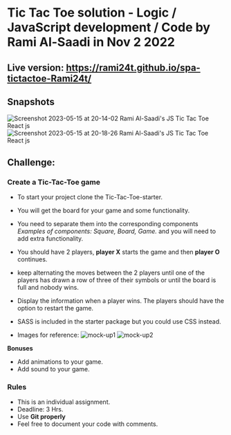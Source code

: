 # Tic Tac Toe solution - Logic / JavaScript development / Code by Rami Al-Saadi in Nov 2 2022

## Live version: https://rami24t.github.io/spa-tictactoe-Rami24t/


## Snapshots

![Screenshot 2023-05-15 at 20-14-02 Rami Al-Saadi's JS Tic Tac Toe React js](https://github.com/Rami24t/js-React-TicTacToe-Rami/assets/103028944/a6947145-cdc1-49fa-8711-a2c4b5822467)
![Screenshot 2023-05-15 at 20-18-26 Rami Al-Saadi's JS Tic Tac Toe React js](https://github.com/Rami24t/js-React-TicTacToe-Rami/assets/103028944/8ef09185-d0cd-4768-9127-16c93de65bf1)


## Challenge:

### Create a Tic-Tac-Toe game

- To start your project clone the Tic-Tac-Toe-starter.
- You will get the board for your game and some functionality.
- You need to separate them into the corresponding components _Examples of components: Square, Board, Game._ and you will need to add extra functionality.
- You should have 2 players, **player X** starts the game and then **player O** continues.
- keep alternating the moves between the 2 players until one of the players has drawn a row of three of their symbols or until the board is full and nobody wins.
- Display the information when a player wins. The players should have the option to restart the game.

-   SASS is included in the starter package but you could use CSS instead.

-   Images for reference:
    ![mock-up1](mock-up1.png)
    ![mock-up2](mock-up2.png)

**Bonuses**

-   Add animations to your game.
-   Add sound to your game.

### Rules

-   This is an individual assignment.
-   Deadline: 3 Hrs.
-   Use **Git properly**
-   Feel free to document your code with comments.
